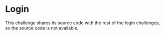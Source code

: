 # Login
This challenge shares its source code with the rest of the login challenges, so the source code is not available.